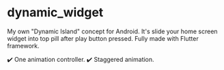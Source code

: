 # dynamic_widget

My own "Dynamic Island" concept for Android. It's slide your home screen widget into top pill after play button pressed. 
Fully made with Flutter framework.

✔️ One animation controller.
✔️ Staggered animation.
